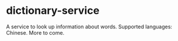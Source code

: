 # dictionary-service
A service to look up information about words. Supported languages: Chinese. More to come.
